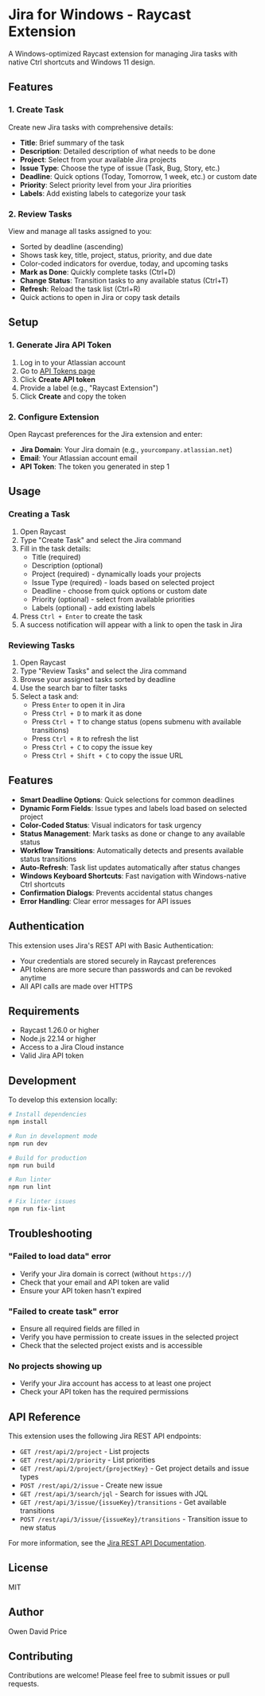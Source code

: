 # Jira for Windows - Raycast Extension

A Windows-optimized Raycast extension for managing Jira tasks with native Ctrl shortcuts and Windows 11 design.

## Features

### 1. Create Task
Create new Jira tasks with comprehensive details:
- **Title**: Brief summary of the task
- **Description**: Detailed description of what needs to be done
- **Project**: Select from your available Jira projects
- **Issue Type**: Choose the type of issue (Task, Bug, Story, etc.)
- **Deadline**: Quick options (Today, Tomorrow, 1 week, etc.) or custom date
- **Priority**: Select priority level from your Jira priorities
- **Labels**: Add existing labels to categorize your task

### 2. Review Tasks
View and manage all tasks assigned to you:
- Sorted by deadline (ascending)
- Shows task key, title, project, status, priority, and due date
- Color-coded indicators for overdue, today, and upcoming tasks
- **Mark as Done**: Quickly complete tasks (Ctrl+D)
- **Change Status**: Transition tasks to any available status (Ctrl+T)
- **Refresh**: Reload the task list (Ctrl+R)
- Quick actions to open in Jira or copy task details

## Setup

### 1. Generate Jira API Token

1. Log in to your Atlassian account
2. Go to [API Tokens page](https://id.atlassian.com/manage-profile/security/api-tokens)
3. Click **Create API token**
4. Provide a label (e.g., "Raycast Extension")
5. Click **Create** and copy the token

### 2. Configure Extension

Open Raycast preferences for the Jira extension and enter:

- **Jira Domain**: Your Jira domain (e.g., `yourcompany.atlassian.net`)
- **Email**: Your Atlassian account email
- **API Token**: The token you generated in step 1

## Usage

### Creating a Task

1. Open Raycast
2. Type "Create Task" and select the Jira command
3. Fill in the task details:
   - Title (required)
   - Description (optional)
   - Project (required) - dynamically loads your projects
   - Issue Type (required) - loads based on selected project
   - Deadline - choose from quick options or custom date
   - Priority (optional) - select from available priorities
   - Labels (optional) - add existing labels
4. Press `Ctrl + Enter` to create the task
5. A success notification will appear with a link to open the task in Jira

### Reviewing Tasks

1. Open Raycast
2. Type "Review Tasks" and select the Jira command
3. Browse your assigned tasks sorted by deadline
4. Use the search bar to filter tasks
5. Select a task and:
   - Press `Enter` to open it in Jira
   - Press `Ctrl + D` to mark it as done
   - Press `Ctrl + T` to change status (opens submenu with available transitions)
   - Press `Ctrl + R` to refresh the list
   - Press `Ctrl + C` to copy the issue key
   - Press `Ctrl + Shift + C` to copy the issue URL

## Features

- **Smart Deadline Options**: Quick selections for common deadlines
- **Dynamic Form Fields**: Issue types and labels load based on selected project
- **Color-Coded Status**: Visual indicators for task urgency
- **Status Management**: Mark tasks as done or change to any available status
- **Workflow Transitions**: Automatically detects and presents available status transitions
- **Auto-Refresh**: Task list updates automatically after status changes
- **Windows Keyboard Shortcuts**: Fast navigation with Windows-native Ctrl shortcuts
- **Confirmation Dialogs**: Prevents accidental status changes
- **Error Handling**: Clear error messages for API issues

## Authentication

This extension uses Jira's REST API with Basic Authentication:
- Your credentials are stored securely in Raycast preferences
- API tokens are more secure than passwords and can be revoked anytime
- All API calls are made over HTTPS

## Requirements

- Raycast 1.26.0 or higher
- Node.js 22.14 or higher
- Access to a Jira Cloud instance
- Valid Jira API token

## Development

To develop this extension locally:

```bash
# Install dependencies
npm install

# Run in development mode
npm run dev

# Build for production
npm run build

# Run linter
npm run lint

# Fix linter issues
npm run fix-lint
```

## Troubleshooting

### "Failed to load data" error
- Verify your Jira domain is correct (without `https://`)
- Check that your email and API token are valid
- Ensure your API token hasn't expired

### "Failed to create task" error
- Ensure all required fields are filled in
- Verify you have permission to create issues in the selected project
- Check that the selected project exists and is accessible

### No projects showing up
- Verify your Jira account has access to at least one project
- Check your API token has the required permissions

## API Reference

This extension uses the following Jira REST API endpoints:

- `GET /rest/api/2/project` - List projects
- `GET /rest/api/2/priority` - List priorities
- `GET /rest/api/2/project/{projectKey}` - Get project details and issue types
- `POST /rest/api/2/issue` - Create new issue
- `GET /rest/api/3/search/jql` - Search for issues with JQL
- `GET /rest/api/3/issue/{issueKey}/transitions` - Get available transitions
- `POST /rest/api/3/issue/{issueKey}/transitions` - Transition issue to new status

For more information, see the [Jira REST API Documentation](https://developer.atlassian.com/cloud/jira/software/rest/intro/).

## License

MIT

## Author

Owen David Price

## Contributing

Contributions are welcome! Please feel free to submit issues or pull requests.

